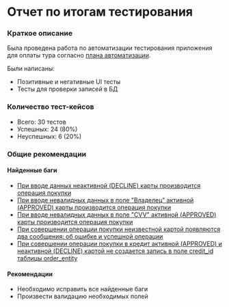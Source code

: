 # Отчет по итогам тестирования
### Краткое описание
Была проведена работа по автоматизации тестирования приложения для оплаты тура согласно [плана автоматизации](Plan.md).

Были написаны:
* Позитивные и негативные UI тесты
* Тесты для проверки записей в БД

### Количество тест-кейсов
* Всего: 30 тестов
* Успешных: 24 (80%)
* Неуспешных: 6 (20%)

### Общие рекомендации
#### Найденные баги
* [При вводе данных неактивной (DECLINE) карты производится операция покупки](https://github.com/AntonITech/qajavagradleGraduationProjectdz/issues/1)
* [При вводе невалидных данных в поле "Владелец" активной (APPROVED) карты производится операция покупки](https://github.com/AntonITech/qajavagradleGraduationProjectdz/issues/2)
* [При вводе невалидных данных в поле "CVV" активной (APPROVED) карты производится операция покупки](https://github.com/AntonITech/qajavagradleGraduationProjectdz/issues/3)
* [При совершении операции покупки неизвестной картой появляются два сообщения: об ошибке и успешной операции](https://github.com/AntonITech/qajavagradleGraduationProjectdz/issues/4)
* [При совершении операции покупки в кредит активной (APPROVED) и неактивной (DECLINE) картой не создается запись в поле credit_id таблицы order_entity](https://github.com/AntonITech/qajavagradleGraduationProjectdz/issues/5)

#### Рекомендации
* Необходимо исправить все найденные баги
* Произвести валидацию необходимых полей
